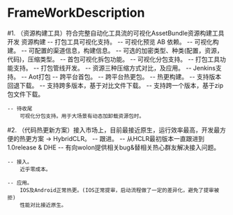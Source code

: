 # FrameWorkDescription

#1. （资源构建工具）符合完整自动化工具流的可视化AssetBundle资源构建工具开发
	资源构建
	-- 打包工具可视化支持。
		-- 可视化预览 AB 依赖。
		-- 可视化构建。
			-- 可配置的渠道信息，构建信息。
			-- 可选的加密类型、种类(配置，资源，代码)，压缩类型。
			-- 首包可视化拆包功能。
			-- 可视化分包支持。	
	-- 打包工具功能支持。
		-- 打包管线开发。
		-- 资源三种压缩方式对比，及应用。
	-- Jenkins支持。
		-- Aot打包
		-- 跨平台首包。
		-- 跨平台热更包。
	-- 热更构建。
		-- 支持版本回退下载。
		-- 支持跨多版本，基于对比文件下载。
		-- 支持跨一个版本，基于zip包文件下载。
		
	-- 待收尾
		可视化分包支持。用于大场景有动态加卸载资源包时。
		
#2. （代码热更新方案）接入市场上，目前最接近原生，运行效率最高，开发最方便的热更方案 -> HybridCLR。
	-- 跟进。
		-- 从HCLR最初版本一直跟进到 1.0release & DHE
		-- 有向wolon提供相关bug&替相关热心群友解决接入问题。
		
	-- 接入。
		近乎零成本。
		
	-- 应用。
		IOS及Android正常热更。(IOS正常提审，启动流程做了一定的差异化，避免了提审被拒)
		性能对比接近原生。
	
		
